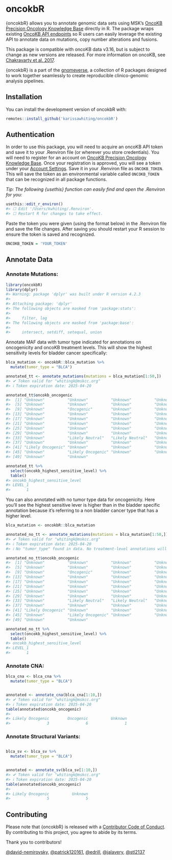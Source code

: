 
<!-- README.md is generated from README.Rmd. Please edit that file -->

# oncokbR

<!-- badges: start -->
<!-- badges: end -->

{oncokbR} allows you to annotate genomic data sets using MSK’s [OncoKB
Precision Oncology Knowledge Base](https://www.oncokb.org/) directly in
R. The package wraps existing [OncoKB API
endpoints](https://api.oncokb.org/oncokb-website/api) so R users can
easily leverage the existing API to annotate data on mutations, copy
number alterations and fusions.

This package is compatible with oncoKB data v3.16, but is subject to
change as new versions are released. For more information on oncoKB, see
[Chakravarty et
al. 2017](https://ascopubs.org/doi/full/10.1200/PO.17.00011).

{oncokbR} is a part of the
[gnomeverse](https://mskcc-epi-bio.github.io/genomeverse/), a collection
of R packages designed to work together seamlessly to create
reproducible clinico-genomic analysis pipelines.

## Installation

You can install the development version of oncokbR with:

``` r
remotes::install_github('karissawhiting/oncokbR')
```

## Authentication

In order to use this package, you will need to acquire an oncoKB API
token and save it to your .Renviron file (or wherever you store
credentials). You will need to register for an account on [OncoKB
Precision Oncology Knowledge Base](https://www.oncokb.org/). Once your
registration is approved, you will see a token under your [Account
Settings](https://www.oncokb.org/account/settings). Save it in your
.Renviron file as `ONCOKB_TOKEN`. This will save the token as an
environmental variable called `ONCOKB_TOKEN` that can be recognized in
all package functions.

*Tip: The following {usethis} function can easily find and open the
.Renviron for you:*

``` r
usethis::edit_r_environ()
#> ☐ Edit '/Users/kwhiting/.Renviron'.
#> ☐ Restart R for changes to take effect.
```

Paste the token you were given (using the format below) in the .Renviron
file and save the file changes. After saving you should restart your R
session to ensure the token is saved and recognized.

``` r
ONCOKB_TOKEN = 'YOUR_TOKEN'
```

## Annotate Data

### Annotate Mutations:

``` r
library(oncokbR)
library(dplyr)
#> Warning: package 'dplyr' was built under R version 4.2.3
#> 
#> Attaching package: 'dplyr'
#> The following objects are masked from 'package:stats':
#> 
#>     filter, lag
#> The following objects are masked from 'package:base':
#> 
#>     intersect, setdiff, setequal, union
```

Annotate MAF data with tumor type indicated for annotations on
oncogenicity and oncoKB treatment levels. This will show the highest
sensitivity levels for bladder cancer specifically:

``` r
blca_mutation <- oncokbR::blca_mutation %>%
  mutate(tumor_type = "BLCA")

annotated_tt <- annotate_mutations(mutations = blca_mutation[1:50,])
#> ✔ Token valid for "whitingk@mskcc.org"
#> ℹ Token expiration date: 2025-04-20

annotated_tt$oncokb_oncogenic 
#>  [1] "Unknown"          "Unknown"          "Unknown"          "Unknown"         
#>  [5] "Unknown"          "Unknown"          "Unknown"          "Unknown"         
#>  [9] "Unknown"          "Oncogenic"        "Unknown"          "Unknown"         
#> [13] "Unknown"          "Unknown"          "Unknown"          "Unknown"         
#> [17] "Unknown"          "Unknown"          "Unknown"          "Unknown"         
#> [21] "Unknown"          "Unknown"          "Unknown"          "Unknown"         
#> [25] "Unknown"          "Unknown"          "Unknown"          "Unknown"         
#> [29] "Unknown"          "Unknown"          "Unknown"          "Unknown"         
#> [33] "Unknown"          "Likely Neutral"   "Likely Neutral"   "Unknown"         
#> [37] "Unknown"          "Unknown"          "Unknown"          "Unknown"         
#> [41] "Likely Oncogenic" "Unknown"          "Unknown"          "Unknown"         
#> [45] "Unknown"          "Likely Oncogenic" "Unknown"          "Unknown"         
#> [49] "Unknown"          "Unknown"
```

``` r
annotated_tt %>%
  select(oncokb_highest_sensitive_level) %>% 
  table()
#> oncokb_highest_sensitive_level
#> LEVEL_1 
#>       1
```

You can also annotated with no tumor type data for oncogenicity. Here
you’ll see the highest sensitive lever is higher than in the bladder
specific annotation because it’s referring to a non bladder cancer type
that has a higher level.

``` r
blca_mutation <- oncokbR::blca_mutation

annotated_no_tt <- annotate_mutations(mutations = blca_mutation[1:50,])
#> ✔ Token valid for "whitingk@mskcc.org"
#> ℹ Token expiration date: 2025-04-20
#> ℹ No "tumor_type" found in data. No treatment-level annotations will be returned.

annotated_no_tt$oncokb_oncogenic
#>  [1] "Unknown"          "Unknown"          "Unknown"          "Unknown"         
#>  [5] "Unknown"          "Unknown"          "Unknown"          "Unknown"         
#>  [9] "Unknown"          "Oncogenic"        "Unknown"          "Unknown"         
#> [13] "Unknown"          "Unknown"          "Unknown"          "Unknown"         
#> [17] "Unknown"          "Unknown"          "Unknown"          "Unknown"         
#> [21] "Unknown"          "Unknown"          "Unknown"          "Unknown"         
#> [25] "Unknown"          "Unknown"          "Unknown"          "Unknown"         
#> [29] "Unknown"          "Unknown"          "Unknown"          "Unknown"         
#> [33] "Unknown"          "Likely Neutral"   "Likely Neutral"   "Unknown"         
#> [37] "Unknown"          "Unknown"          "Unknown"          "Unknown"         
#> [41] "Likely Oncogenic" "Unknown"          "Unknown"          "Unknown"         
#> [45] "Unknown"          "Likely Oncogenic" "Unknown"          "Unknown"         
#> [49] "Unknown"          "Unknown"
```

``` r
annotated_no_tt %>%
  select(oncokb_highest_sensitive_level) %>% 
  table()
#> oncokb_highest_sensitive_level
#> LEVEL_1 
#>       1
```

### Annotate CNA:

``` r
blca_cna <- blca_cna %>%
  mutate(tumor_type = "BLCA")


annotated <- annotate_cna(blca_cna[1:10,])
#> ✔ Token valid for "whitingk@mskcc.org"
#> ℹ Token expiration date: 2025-04-20
table(annotated$oncokb_oncogenic)
#> 
#> Likely Oncogenic        Oncogenic          Unknown 
#>                3                6                1
```

### Annotate Structural Variants:

``` r

blca_sv <- blca_sv %>%
  mutate(tumor_type = "BLCA")


annotated <- annotate_sv(blca_sv[1:10,])
#> ✔ Token valid for "whitingk@mskcc.org"
#> ℹ Token expiration date: 2025-04-20
table(annotated$oncokb_oncogenic)
#> 
#> Likely Oncogenic          Unknown 
#>                5                5
```

## Contributing

Please note that {oncokbR} is released with a [Contributor Code of
Conduct](https://www.karissawhiting.com/oncokbR/CODE_OF_CONDUCT.html).
By contributing to this project, you agree to abide by its terms.

Thank you to contributors!

[@david-nemirovsky](https://github.com/david-nemirovsky),
[@patrick120161](https://github.com/patrick120161),
[@edrill](https://github.com/edrill),
[@jalavery](https://github.com/jalavery),
[@stl2137](https://github.com/stl2137)
